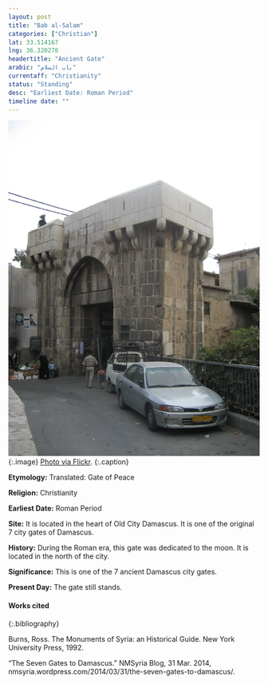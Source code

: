 ```yaml
---
layout: post
title: "Bab al-Salam"
categories: ["Christian"]
lat: 33.514167
lng: 36.320278
headertitle: "Ancient Gate"
arabic: "باب السلام‎"
currentaff: "Christianity"
status: "Standing"
desc: "Earliest Date: Roman Period"
timeline date: ""
---
```

![Bab al-Salam](images/salam.jpeg)
   {:.image}
[Photo via Flickr](https://www.flickr.com/photos/woutervv/3019578455).
   {:.caption}

**Etymology:** Translated: Gate of Peace 

**Religion:** Christianity

**Earliest Date:** Roman Period

**Site:** It is located in the heart of Old City Damascus. It is one of the original 7 city gates of Damascus.

**History:** During the Roman era, this gate was dedicated to the moon. It is located in the north of the city. 

**Significance:** This is one of the 7 ancient Damascus city gates. 

**Present Day:** The gate still stands.

#### Works cited

{:.bibliography}

Burns, Ross. The Monuments of Syria: an Historical Guide. New York University Press, 1992. 

“The Seven Gates to Damascus.” NMSyria Blog, 31 Mar. 2014, nmsyria.wordpress.com/2014/03/31/the-seven-gates-to-damascus/.